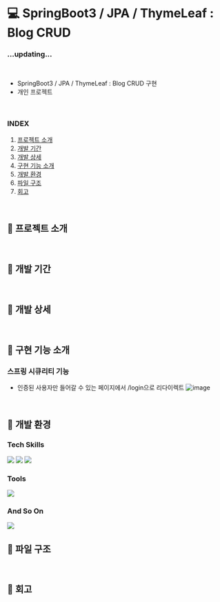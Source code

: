 # 💻 SpringBoot3 / JPA / ThymeLeaf : Blog CRUD
### ...updating...
<br>

- SpringBoot3 / JPA / ThymeLeaf : Blog CRUD 구현
- 개인 프로젝트
<br>

### INDEX

01. [프로젝트 소개](#-프로젝트-소개)
02. [개발 기간](#-개발-기간)
03. [개발 상세](#-개발-상세)
04. [구현 기능 소개](#-구현-기능-소개)
05. [개발 환경](#-개발-환경)
06. [파일 구조](#-파일-구조)
07. [회고](#-회고)   

<br>

## 🔎 프로젝트 소개

<br>

## 🔎 개발 기간

<br>

## 🔎 개발 상세

<br>

## 🔎 구현 기능 소개
### 스프링 시큐리티 기능
* 인증된 사용자만 들어갈 수 있는 페이지에서 /login으로 리다이렉트
![image](https://github.com/Eumnya415/springboot-developer/assets/145963611/d1b6cd95-a097-4e86-b0ca-a00f87e8d746)

<br>

## 🔎 개발 환경
### Tech Skills
<img src="https://img.shields.io/badge/Spring Boot-6DB33F?style=for-the-badge&logo=springboot&logoColor=white"/> <img src="https://img.shields.io/badge/thymeleaf-005F0F?style=for-the-badge&logo=thymeleaf&logoColor=white"/> <img src="https://img.shields.io/badge/JavaScript-F7DF1E?style=for-the-badge&logo=javascript&logoColor=white"/>
<br>

### Tools
<img src="https://img.shields.io/badge/IntelliJ-000000?style=for-the-badge&logo=intellijidea&logoColor=white"/><br>

### And So On
<img src="https://img.shields.io/badge/junit5-25A162?style=for-the-badge&logo=junit5&logoColor=white"/>
<br>



## 🔎 파일 구조

<br>

## 🔎 회고
